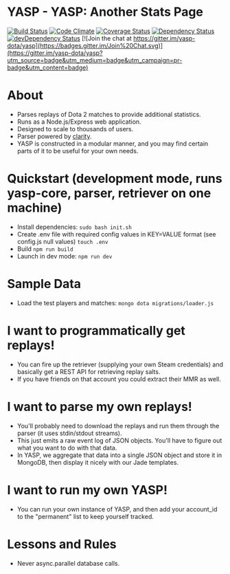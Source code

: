 YASP - YASP: Another Stats Page
====
[![Build Status](https://travis-ci.org/yasp-dota/yasp.svg)](https://travis-ci.org/yasp-dota/yasp)
[![Code Climate](https://codeclimate.com/github/yasp-dota/yasp/badges/gpa.svg)](https://codeclimate.com/github/yasp-dota/yasp)
[![Coverage Status](https://coveralls.io/repos/yasp-dota/yasp/badge.svg)](https://coveralls.io/r/yasp-dota/yasp)
[![Dependency Status](https://david-dm.org/yasp-dota/yasp.svg)](https://david-dm.org/yasp-dota/yasp)
[![devDependency Status](https://david-dm.org/yasp-dota/yasp/dev-status.svg)](https://david-dm.org/yasp-dota/yasp#info=devDependencies)
[![Join the chat at https://gitter.im/yasp-dota/yasp](https://badges.gitter.im/Join%20Chat.svg)](https://gitter.im/yasp-dota/yasp?utm_source=badge&utm_medium=badge&utm_campaign=pr-badge&utm_content=badge)

About
====
* Parses replays of Dota 2 matches to provide additional statistics.
* Runs as a Node.js/Express web application.
* Designed to scale to thousands of users.
* Parser powered by [clarity](https://github.com/skadistats/clarity).  
* YASP is constructed in a modular manner, and you may find certain parts of it to be useful for your own needs.

Quickstart (development mode, runs yasp-core, parser, retriever on one machine)
====
* Install dependencies: `sudo bash init.sh`
* Create .env file with required config values in KEY=VALUE format (see config.js null values) `touch .env`
* Build `npm run build`
* Launch in dev mode: `npm run dev`

Sample Data
====
* Load the test players and matches: `mongo dota migrations/loader.js`

I want to programmatically get replays!  
====
* You can fire up the retriever (supplying your own Steam credentials) and basically get a REST API for retrieving replay salts.  
* If you have friends on that account you could extract their MMR as well.

I want to parse my own replays!  
====
* You'll probably need to download the replays and run them through the parser (it uses stdin/stdout streams).
* This just emits a raw event log of JSON objects.  You'll have to figure out what you want to do with that data.
* In YASP, we aggregate that data into a single JSON object and store it in MongoDB, then display it nicely with our Jade templates.

I want to run my own YASP!
====
* You can run your own instance of YASP, and then add your account_id to the "permanent" list to keep yourself tracked.

Lessons and Rules
====
* Never async.parallel database calls.
